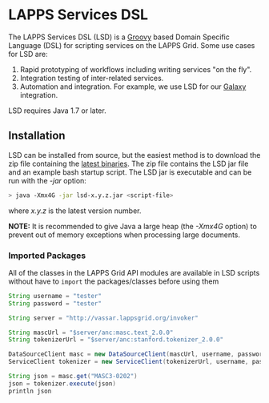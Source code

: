 # LAPPS Services DSL 

The LAPPS Services DSL (LSD) is a [Groovy](http://www.groovy-lang.org) based Domain 
Specific Language (DSL) for scripting services on the LAPPS Grid.  Some use cases for LSD
are:

1. Rapid prototyping of workflows including writing services "on the fly".
1. Integration testing of inter-related services.
1. Automation and integration.  For example, we use LSD for our
[Galaxy](http://galaxy.lappsgrid.org) integration.

LSD requires Java 1.7 or later.

## Installation

LSD can be installed from source, but the easiest method is to download the zip
file containing the [latest binaries](http://www.anc.org/downloads/lsd-latest.zip). 
The zip file contains the LSD jar file and an example bash startup script. 
The LSD jar is executable and can be run with the *-jar* option:

```bash
> java -Xmx4G -jar lsd-x.y.z.jar <script-file>
```
where *x.y.z* is the latest version number.

**NOTE:** It is recommended to give Java a large heap (the *-Xmx4G* option) to 
prevent out of memory exceptions when processing large documents.


### Imported Packages

All of the classes in the LAPPS Grid API modules are available in
LSD scripts without have to `import` the packages/classes before using
them

```java
String username = "tester"
String password = "tester"

String server = "http://vassar.lappsgrid.org/invoker"

String mascUrl = "$server/anc:masc.text_2.0.0"
String tokenizerUrl = "$server/anc:stanford.tokenizer_2.0.0"

DataSourceClient masc = new DataSourceClient(mascUrl, username, password)
ServiceClient tokenizer = new ServiceClient(tokenizerUrl, username, password)

String json = masc.get("MASC3-0202")
json = tokenizer.execute(json)
println json
```
